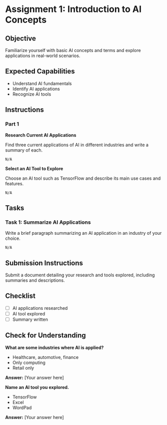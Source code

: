 # Assignment 1: Introduction to AI Concepts

## Objective

Familiarize yourself with basic AI concepts and terms and explore applications in real-world scenarios.

## Expected Capabilities

- Understand AI fundamentals
- Identify AI applications
- Recognize AI tools

## Instructions

### Part 1

**Research Current AI Applications**

Find three current applications of AI in different industries and write a summary of each.

```
N/A
```

**Select an AI Tool to Explore**

Choose an AI tool such as TensorFlow and describe its main use cases and features.

```
N/A
```

## Tasks

### Task 1: Summarize AI Applications

Write a brief paragraph summarizing an AI application in an industry of your choice.

```
N/A
```

## Submission Instructions

Submit a document detailing your research and tools explored, including summaries and descriptions.

## Checklist

- [ ] AI applications researched
- [ ] AI tool explored
- [ ] Summary written

## Check for Understanding

**What are some industries where AI is applied?**

- Healthcare, automotive, finance
- Only computing
- Retail only

**Answer:** [Your answer here]

**Name an AI tool you explored.**

- TensorFlow
- Excel
- WordPad

**Answer:** [Your answer here]